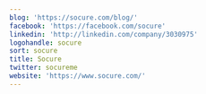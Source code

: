 ```yaml
---
blog: 'https://socure.com/blog/'
facebook: 'https://facebook.com/socure'
linkedin: 'http://linkedin.com/company/3030975'
logohandle: socure
sort: socure
title: Socure
twitter: socureme
website: 'https://www.socure.com/'
---
```

